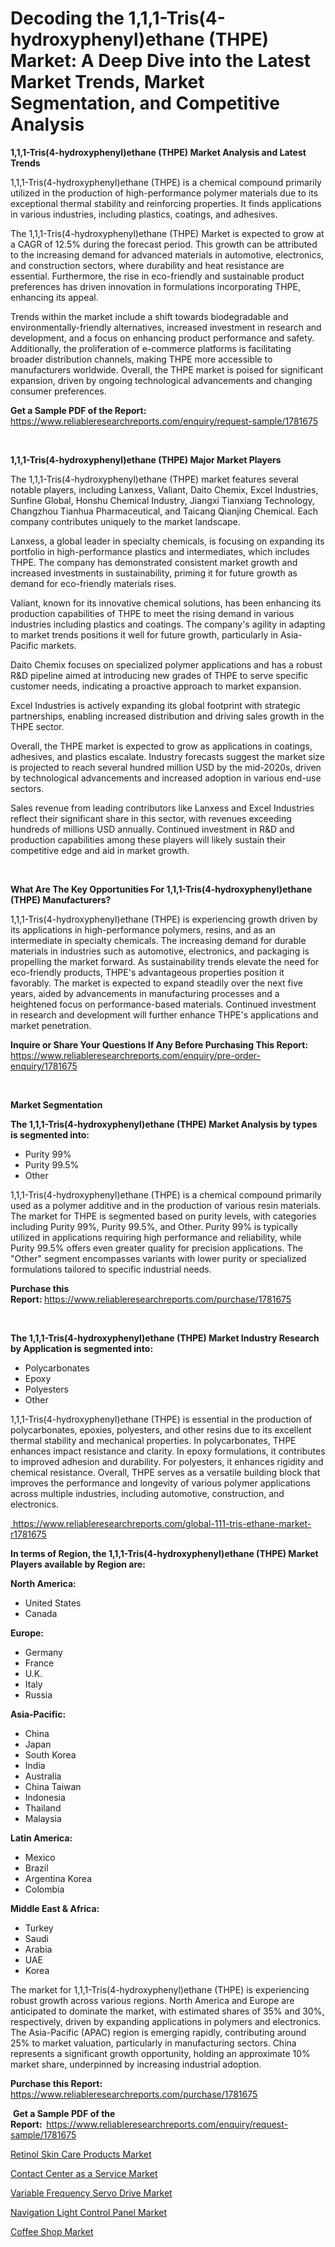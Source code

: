 <p><h1>Decoding the 1,1,1-Tris(4-hydroxyphenyl)ethane (THPE) Market: A Deep Dive into the Latest Market Trends, Market Segmentation, and Competitive Analysis</h1></p><p><strong>1,1,1-Tris(4-hydroxyphenyl)ethane (THPE) Market Analysis and Latest Trends</strong></p>
<p><p>1,1,1-Tris(4-hydroxyphenyl)ethane (THPE) is a chemical compound primarily utilized in the production of high-performance polymer materials due to its exceptional thermal stability and reinforcing properties. It finds applications in various industries, including plastics, coatings, and adhesives. </p><p>The 1,1,1-Tris(4-hydroxyphenyl)ethane (THPE) Market is expected to grow at a CAGR of 12.5% during the forecast period. This growth can be attributed to the increasing demand for advanced materials in automotive, electronics, and construction sectors, where durability and heat resistance are essential. Furthermore, the rise in eco-friendly and sustainable product preferences has driven innovation in formulations incorporating THPE, enhancing its appeal.</p><p>Trends within the market include a shift towards biodegradable and environmentally-friendly alternatives, increased investment in research and development, and a focus on enhancing product performance and safety. Additionally, the proliferation of e-commerce platforms is facilitating broader distribution channels, making THPE more accessible to manufacturers worldwide. Overall, the THPE market is poised for significant expansion, driven by ongoing technological advancements and changing consumer preferences.</p></p>
<p><strong>Get a Sample PDF of the Report:&nbsp;</strong> <a href="https://www.reliableresearchreports.com/enquiry/request-sample/1781675?utm_campaign=32&utm_medium=2&utm_source=Github&utm_content=ia&utm_term=18112024&utm_id=111-tris4-hydroxyphenylethane-thpe">https://www.reliableresearchreports.com/enquiry/request-sample/1781675</a></p>
<p>&nbsp;</p>
<p><strong>1,1,1-Tris(4-hydroxyphenyl)ethane (THPE) Major Market Players</strong></p>
<p><p>The 1,1,1-Tris(4-hydroxyphenyl)ethane (THPE) market features several notable players, including Lanxess, Valiant, Daito Chemix, Excel Industries, Sunfine Global, Honshu Chemical Industry, Jiangxi Tianxiang Technology, Changzhou Tianhua Pharmaceutical, and Taicang Qianjing Chemical. Each company contributes uniquely to the market landscape.</p><p>Lanxess, a global leader in specialty chemicals, is focusing on expanding its portfolio in high-performance plastics and intermediates, which includes THPE. The company has demonstrated consistent market growth and increased investments in sustainability, priming it for future growth as demand for eco-friendly materials rises.</p><p>Valiant, known for its innovative chemical solutions, has been enhancing its production capabilities of THPE to meet the rising demand in various industries including plastics and coatings. The company's agility in adapting to market trends positions it well for future growth, particularly in Asia-Pacific markets.</p><p>Daito Chemix focuses on specialized polymer applications and has a robust R&D pipeline aimed at introducing new grades of THPE to serve specific customer needs, indicating a proactive approach to market expansion.</p><p>Excel Industries is actively expanding its global footprint with strategic partnerships, enabling increased distribution and driving sales growth in the THPE sector.</p><p>Overall, the THPE market is expected to grow as applications in coatings, adhesives, and plastics escalate. Industry forecasts suggest the market size is projected to reach several hundred million USD by the mid-2020s, driven by technological advancements and increased adoption in various end-use sectors. </p><p>Sales revenue from leading contributors like Lanxess and Excel Industries reflect their significant share in this sector, with revenues exceeding hundreds of millions USD annually. Continued investment in R&D and production capabilities among these players will likely sustain their competitive edge and aid in market growth.</p></p>
<p>&nbsp;</p>
<p><strong>What Are The Key Opportunities For 1,1,1-Tris(4-hydroxyphenyl)ethane (THPE) Manufacturers?</strong></p>
<p><p>1,1,1-Tris(4-hydroxyphenyl)ethane (THPE) is experiencing growth driven by its applications in high-performance polymers, resins, and as an intermediate in specialty chemicals. The increasing demand for durable materials in industries such as automotive, electronics, and packaging is propelling the market forward. As sustainability trends elevate the need for eco-friendly products, THPE's advantageous properties position it favorably. The market is expected to expand steadily over the next five years, aided by advancements in manufacturing processes and a heightened focus on performance-based materials. Continued investment in research and development will further enhance THPE's applications and market penetration.</p></p>
<p><strong>Inquire or Share Your Questions If Any Before Purchasing This Report:</strong> <a href="https://www.reliableresearchreports.com/enquiry/pre-order-enquiry/1781675?utm_campaign=32&utm_medium=2&utm_source=Github&utm_content=ia&utm_term=18112024&utm_id=111-tris4-hydroxyphenylethane-thpe">https://www.reliableresearchreports.com/enquiry/pre-order-enquiry/1781675</a></p>
<p>&nbsp;</p>
<p><strong>Market Segmentation</strong></p>
<p><strong>The 1,1,1-Tris(4-hydroxyphenyl)ethane (THPE) Market Analysis by types is segmented into:</strong></p>
<p><ul><li>Purity 99%</li><li>Purity 99.5%</li><li>Other</li></ul></p>
<p><p>1,1,1-Tris(4-hydroxyphenyl)ethane (THPE) is a chemical compound primarily used as a polymer additive and in the production of various resin materials. The market for THPE is segmented based on purity levels, with categories including Purity 99%, Purity 99.5%, and Other. Purity 99% is typically utilized in applications requiring high performance and reliability, while Purity 99.5% offers even greater quality for precision applications. The "Other" segment encompasses variants with lower purity or specialized formulations tailored to specific industrial needs.</p></p>
<p><strong>Purchase this Report:&nbsp;</strong><a href="https://www.reliableresearchreports.com/purchase/1781675?utm_campaign=32&utm_medium=2&utm_source=Github&utm_content=ia&utm_term=18112024&utm_id=111-tris4-hydroxyphenylethane-thpe">https://www.reliableresearchreports.com/purchase/1781675</a></p>
<p>&nbsp;</p>
<p><strong>The 1,1,1-Tris(4-hydroxyphenyl)ethane (THPE) Market Industry Research by Application is segmented into:</strong></p>
<p><ul><li>Polycarbonates</li><li>Epoxy</li><li>Polyesters</li><li>Other</li></ul></p>
<p><p>1,1,1-Tris(4-hydroxyphenyl)ethane (THPE) is essential in the production of polycarbonates, epoxies, polyesters, and other resins due to its excellent thermal stability and mechanical properties. In polycarbonates, THPE enhances impact resistance and clarity. In epoxy formulations, it contributes to improved adhesion and durability. For polyesters, it enhances rigidity and chemical resistance. Overall, THPE serves as a versatile building block that improves the performance and longevity of various polymer applications across multiple industries, including automotive, construction, and electronics.</p></p>
<p><a href="https://www.reliableresearchreports.com/global-111-tris-ethane-market-r1781675?utm_campaign=32&utm_medium=2&utm_source=Github&utm_content=ia&utm_term=18112024&utm_id=111-tris4-hydroxyphenylethane-thpe">&nbsp;https://www.reliableresearchreports.com/global-111-tris-ethane-market-r1781675</a></p>
<p><strong>In terms of Region, the 1,1,1-Tris(4-hydroxyphenyl)ethane (THPE) Market Players available by Region are:</strong></p>
<p>
    <p> <strong> North America: </strong>
        <ul>
            <li>United States</li>
            <li>Canada</li>
        </ul>
        </p> 
    <p> <strong> Europe: </strong>
        <ul>
            <li>Germany</li>
            <li>France</li>
            <li>U.K.</li>
            <li>Italy</li>
            <li>Russia</li>
        </ul>
        </p> 
    <p> <strong> Asia-Pacific: </strong>
        <ul>
            <li>China</li>
            <li>Japan</li>
            <li>South Korea</li>
            <li>India</li>
            <li>Australia</li>
            <li>China Taiwan</li>
            <li>Indonesia</li>
            <li>Thailand</li>
            <li>Malaysia</li>
        </ul>
        </p> 
    <p> <strong> Latin America: </strong>
        <ul>
            <li>Mexico</li>
            <li>Brazil</li>
            <li>Argentina Korea</li>
            <li>Colombia</li>
        </ul>
        </p> 
    <p> <strong> Middle East & Africa: </strong>
        <ul>
            <li>Turkey</li>
            <li>Saudi</li>
            <li>Arabia</li>
            <li>UAE</li>
            <li>Korea</li>
        </ul>
    </p>
    </p>
<p><p>The market for 1,1,1-Tris(4-hydroxyphenyl)ethane (THPE) is experiencing robust growth across various regions. North America and Europe are anticipated to dominate the market, with estimated shares of 35% and 30%, respectively, driven by expanding applications in polymers and electronics. The Asia-Pacific (APAC) region is emerging rapidly, contributing around 25% to market valuation, particularly in manufacturing sectors. China represents a significant growth opportunity, holding an approximate 10% market share, underpinned by increasing industrial adoption.</p></p>
<p><strong>Purchase this Report: </strong><a href="https://www.reliableresearchreports.com/purchase/1781675?utm_campaign=32&utm_medium=2&utm_source=Github&utm_content=ia&utm_term=18112024&utm_id=111-tris4-hydroxyphenylethane-thpe">https://www.reliableresearchreports.com/purchase/1781675</a></p>
<p>&nbsp;<strong>Get a Sample PDF of the Report:&nbsp;&nbsp;</strong><a href="https://www.reliableresearchreports.com/enquiry/request-sample/1781675?utm_campaign=32&utm_medium=2&utm_source=Github&utm_content=ia&utm_term=18112024&utm_id=111-tris4-hydroxyphenylethane-thpe">https://www.reliableresearchreports.com/enquiry/request-sample/1781675</a></p>
<p><strong></strong></p>
<p><p><a href="https://www.linkedin.com/pulse/retinol-skin-care-products-market-shifts-strategic-analysis-u5bce?utm_campaign=32&utm_medium=2&utm_source=Github&utm_content=ia&utm_term=18112024&utm_id=111-tris4-hydroxyphenylethane-thpe">Retinol Skin Care Products Market</a></p><p><a href="https://issuu.com/reportprime-2/docs/contact-center-as-a-service-market-_5e4f20ff3453a0?utm_campaign=32&utm_medium=2&utm_source=Github&utm_content=ia&utm_term=18112024&utm_id=111-tris4-hydroxyphenylethane-thpe">Contact Center as a Service Market</a></p><p><a href="https://github.com/irfadac/Market-Research-Report-List-5/blob/main/variable-frequency-servo-drive-market.md?utm_campaign=32&utm_medium=2&utm_source=Github&utm_content=ia&utm_term=18112024&utm_id=111-tris4-hydroxyphenylethane-thpe">Variable Frequency Servo Drive Market</a></p><p><a href="https://www.linkedin.com/pulse/navigation-light-control-panel-market-opportunities-emerging-zfgne?utm_campaign=32&utm_medium=2&utm_source=Github&utm_content=ia&utm_term=18112024&utm_id=111-tris4-hydroxyphenylethane-thpe">Navigation Light Control Panel Market</a></p><p><a href="https://issuu.com/reportprime-2/docs/coffee-shop-market-size-2030.pptx_0abf6b040b4cda?utm_campaign=32&utm_medium=2&utm_source=Github&utm_content=ia&utm_term=18112024&utm_id=111-tris4-hydroxyphenylethane-thpe">Coffee Shop Market</a></p></p>